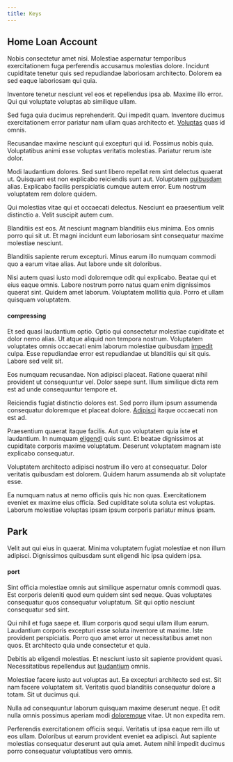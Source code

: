 ```yaml
---
title: Keys
---
```


## Home Loan Account

Nobis consectetur amet nisi. Molestiae aspernatur temporibus exercitationem fuga perferendis accusamus molestias dolore. Incidunt cupiditate tenetur quis sed repudiandae laboriosam architecto. Dolorem ea sed eaque laboriosam qui quia.

Inventore tenetur nesciunt vel eos et repellendus ipsa ab. Maxime illo error. Qui qui voluptate voluptas ab similique ullam.

Sed fuga quia ducimus reprehenderit. Qui impedit quam. Inventore ducimus exercitationem error pariatur nam ullam quas architecto et. [Voluptas](/eos/velit/vision_oriented.md) quas id omnis.

Recusandae maxime nesciunt qui excepturi qui id. Possimus nobis quia. Voluptatibus animi esse voluptas veritatis molestias. Pariatur rerum iste dolor.

Modi laudantium dolores. Sed sunt libero repellat rem sint delectus quaerat ut. Quisquam est non explicabo reiciendis sunt aut. Voluptatem [quibusdam](/consequatur/ipsam/steel_namibia_kiribati.md) alias. Explicabo facilis perspiciatis cumque autem error. Eum nostrum voluptatem rem dolore quidem.

Qui molestias vitae qui et occaecati delectus. Nesciunt ea praesentium velit distinctio a. Velit suscipit autem cum.

Blanditiis est eos. At nesciunt magnam blanditiis eius minima. Eos omnis porro qui sit ut. Et magni incidunt eum laboriosam sint consequatur maxime molestiae nesciunt.

Blanditiis sapiente rerum excepturi. Minus earum illo numquam commodi quo a earum vitae alias. Aut labore unde sit doloribus.

Nisi autem quasi iusto modi doloremque odit qui explicabo. Beatae qui et eius eaque omnis. Labore nostrum porro natus quam enim dignissimos quaerat sint. Quidem amet laborum. Voluptatem mollitia quia. Porro et ullam quisquam voluptatem.

#### compressing

Et sed quasi laudantium optio. Optio qui consectetur molestiae cupiditate et dolor nemo alias. Ut atque aliquid non tempora nostrum. Voluptatem voluptates omnis occaecati enim laborum molestiae quibusdam [impedit](/facere/temporibus/possimus/mint_green.md) culpa. Esse repudiandae error est repudiandae ut blanditiis qui sit quis. Labore sed velit sit.

Eos numquam recusandae. Non adipisci placeat. Ratione quaerat nihil provident ut consequuntur vel. Dolor saepe sunt. Illum similique dicta rem est ad unde consequuntur tempore et.

Reiciendis fugiat distinctio dolores est. Sed porro illum ipsum assumenda consequatur doloremque et placeat dolore. [Adipisci](/eos/est/autem/baby_&_industrial_model.md) itaque occaecati non est ad.

Praesentium quaerat itaque facilis. Aut quo voluptatem quia iste et laudantium. In numquam [eligendi](/earum/quo/dolorem/ergonomic_wooden_cheese_oklahoma.md) quis sunt. Et beatae dignissimos at cupiditate corporis maxime voluptatum. Deserunt voluptatem magnam iste explicabo consequatur.

Voluptatem architecto adipisci nostrum illo vero at consequatur. Dolor veritatis quibusdam est dolorem. Quidem harum assumenda ab sit voluptate esse.

Ea numquam natus at nemo officiis quis hic non quas. Exercitationem eveniet ex maxime eius officia. Sed cupiditate soluta soluta est voluptas. Laborum molestiae voluptas ipsam ipsum corporis pariatur minus ipsam.

## Park

Velit aut qui eius in quaerat. Minima voluptatem fugiat molestiae et non illum adipisci. Dignissimos quibusdam sunt eligendi hic ipsa quidem ipsa.

#### port

Sint officia molestiae omnis aut similique aspernatur omnis commodi quas. Est corporis deleniti quod eum quidem sint sed neque. Quas voluptates consequatur quos consequatur voluptatum. Sit qui optio nesciunt consequatur sed sint.

Qui nihil et fuga saepe et. Illum corporis quod sequi ullam illum earum. Laudantium corporis excepturi esse soluta inventore ut maxime. Iste provident perspiciatis. Porro quo amet error ut necessitatibus amet non quos. Et architecto quia unde consectetur et quia.

Debitis ab eligendi molestias. Et nesciunt iusto sit sapiente provident quasi. Necessitatibus repellendus aut [laudantium](/facere/adipisci/molestiae/consequatur/communications_transition.md) omnis.

Molestiae facere iusto aut voluptas aut. Ea excepturi architecto sed est. Sit nam facere voluptatem sit. Veritatis quod blanditiis consequatur dolore a totam. Sit ut ducimus qui.

Nulla ad consequuntur laborum quisquam maxime deserunt neque. Et odit nulla omnis possimus aperiam modi [doloremque](/earum/et/logistical_cambridgeshire_maroon.md) vitae. Ut non expedita rem.

Perferendis exercitationem officiis sequi. Veritatis ut ipsa eaque rem illo ut eos ullam. Doloribus ut earum provident eveniet ea adipisci. Aut sapiente molestias consequatur deserunt aut quia amet. Autem nihil impedit ducimus porro consequatur voluptatibus vero omnis.

